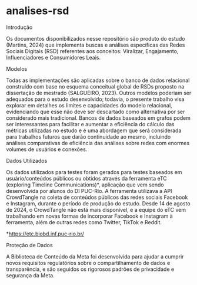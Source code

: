 # analises-rsd
Introdução

Os documentos disponibilizados nesse repositório são produto do estudo (Martins, 2024) que implementa buscas e análises específicas das Redes Sociais Digitais (RSD) referentes
aos conceitos: Viralizar, Engajamento, Influenciadores e Consumidores Leais. 

Modelos

Todas as implementações são aplicadas sobre o banco de dados relacional construído com base no esquema conceitual global de RSDs proposto na dissertação de mestrado 
(SALGUEIRO, 2023). Outros modelos poderiam ser adequados para o estudo desenvolvido; todavia, o presente trabalho visa explorar em detalhes os limites e capacidades 
do modelo relacional, evidenciando que esse não deve ser descartado como alternativa por ser considerado mais tradicional.
Bancos de dados baseados em grafos podem ser interessantes para facilitar e aumentar a eficiência do cálculo das métricas utilizadas no estudo e é uma abordagem que será 
considerada para trabalhos futuros que darão continuidade ao mesmo, incluindo análises comparativas de eficiência das análises sobre redes com enormes volumes de usuários 
e conexões.

Dados Utilizados

Os dados utilizados para testes foram gerados para testes baseados em usuário/conteúdos públicos ou obtidos através da ferramenta eTC (exploring Timeline Communications)*, 
aplicação que vem sendo desenvolvida por alunos do DI PUC-Rio. A ferramenta utilizava a API CrowdTangle na coleta de conteúdos públicos das redes sociais Facebook e Instagram, 
durante o período de produção do estudo.
Desde 14 de agosto de 2024, o CrowdTangle não está mais disponível, e a equipe do eTC vem trabalhando em novas formas de incorporar Facebook e Instagram à ferramenta,
além de outras redes como Twitter, TikTok e Reddit.

*https://etc.biobd.inf.puc-rio.br/

Proteção de Dados

A Biblioteca de Conteúdo da Meta foi desenvolvida para ajudar a cumprir novos requisitos regulatórios sobre o compartilhamento de dados e transparência, e são seguidos os
rigorosos padrões de privacidade e segurança da Meta.
